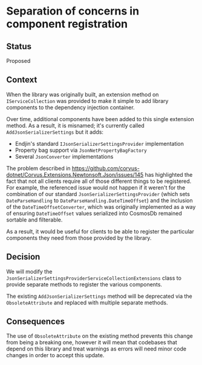 # Separation of concerns in component registration

## Status

Proposed

## Context

When the library was originally built, an extension method on `IServiceCollection` was provided to make it simple to add library components to the dependency injection container.

Over time, additional components have been added to this single extension method. As a result, it is misnamed; it's currently called `AddJsonSerializerSettings` but it adds:
- Endjin's standard `IJsonSerializerSettingsProvider` implementation
- Property bag support via `JsonNetPropertyBagFactory`
- Several `JsonConverter` implementations

The problem described in https://github.com/corvus-dotnet/Corvus.Extensions.Newtonsoft.Json/issues/145 has highlighted the fact that not all clients require all of those different things to be registered. For example, the referenced issue would not happen if it weren't for the combination of our standard `JsonSerializerSettingsProvider` (which sets `DateParseHandling` to `DateParseHandling.DateTimeOffset`) and the inclusion of the `DateTimeOffsetConverter`, which was originally implemented as a way of ensuring `DateTimeOffset` values serialized into CosmosDb remained sortable and filterable.

As a result, it would be useful for clients to be able to register the particular components they need from those provided by the library.

## Decision

We will modify the `JsonSerializerSettingsProviderServiceCollectionExtensions` class to provide separate methods to register the various components.

The existing `AddJsonSerializerSettings` method will be deprecated via the `ObsoleteAttribute` and replaced with multiple separate methods.

## Consequences

The use of `ObsoleteAttribute` on the existing method prevents this change from being a breaking one, however it will mean that codebases that depend on this library and treat warnings as errors will need minor code changes in order to accept this update.